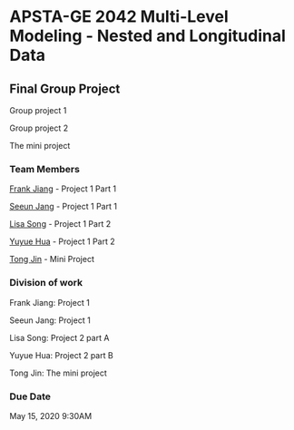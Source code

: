 # APSTA-GE 2042 Multi-Level Modeling - Nested and Longitudinal Data

## Final Group Project

Group project 1

Group project 2

The mini project

### Team Members

[Frank Jiang](https://github.com/frankcj6) - Project 1 Part 1

[Seeun Jang](https://github.com/sj9175) - Project 1 Part 1

[Lisa Song](https://github.com/lsong16) - Project 1 Part 2

[Yuyue Hua](https://github.com/hyy892559232) - Project 1 Part 2

[Tong Jin](https://github.com/tong-jin-nyu) - Mini Project

### Division of work

Frank Jiang: Project 1

Seeun Jang: Project 1

Lisa Song: Project 2 part A

Yuyue Hua: Project 2 part B

Tong Jin: The mini project

### Due Date

May 15, 2020 9:30AM
